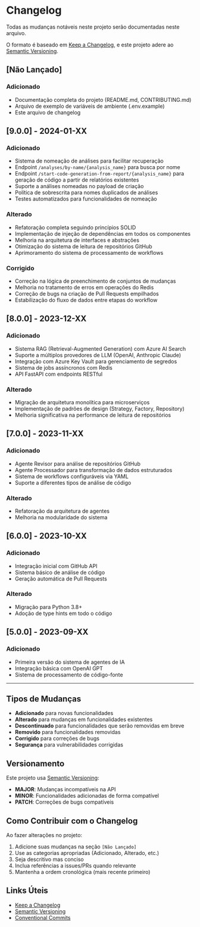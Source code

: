 # Changelog

Todas as mudanças notáveis neste projeto serão documentadas neste arquivo.

O formato é baseado em [Keep a Changelog](https://keepachangelog.com/pt-BR/1.0.0/),
e este projeto adere ao [Semantic Versioning](https://semver.org/lang/pt-BR/).

## [Não Lançado]

### Adicionado
- Documentação completa do projeto (README.md, CONTRIBUTING.md)
- Arquivo de exemplo de variáveis de ambiente (.env.example)
- Este arquivo de changelog

## [9.0.0] - 2024-01-XX

### Adicionado
- Sistema de nomeação de análises para facilitar recuperação
- Endpoint `/analyses/by-name/{analysis_name}` para busca por nome
- Endpoint `/start-code-generation-from-report/{analysis_name}` para geração de código a partir de relatórios existentes
- Suporte a análises nomeadas no payload de criação
- Política de sobrescrita para nomes duplicados de análises
- Testes automatizados para funcionalidades de nomeação

### Alterado
- Refatoração completa seguindo princípios SOLID
- Implementação de injeção de dependências em todos os componentes
- Melhoria na arquitetura de interfaces e abstrações
- Otimização do sistema de leitura de repositórios GitHub
- Aprimoramento do sistema de processamento de workflows

### Corrigido
- Correção na lógica de preenchimento de conjuntos de mudanças
- Melhoria no tratamento de erros em operações do Redis
- Correção de bugs na criação de Pull Requests empilhados
- Estabilização do fluxo de dados entre etapas do workflow

## [8.0.0] - 2023-12-XX

### Adicionado
- Sistema RAG (Retrieval-Augmented Generation) com Azure AI Search
- Suporte a múltiplos provedores de LLM (OpenAI, Anthropic Claude)
- Integração com Azure Key Vault para gerenciamento de segredos
- Sistema de jobs assíncronos com Redis
- API FastAPI com endpoints RESTful

### Alterado
- Migração de arquitetura monolítica para microserviços
- Implementação de padrões de design (Strategy, Factory, Repository)
- Melhoria significativa na performance de leitura de repositórios

## [7.0.0] - 2023-11-XX

### Adicionado
- Agente Revisor para análise de repositórios GitHub
- Agente Processador para transformação de dados estruturados
- Sistema de workflows configuráveis via YAML
- Suporte a diferentes tipos de análise de código

### Alterado
- Refatoração da arquitetura de agentes
- Melhoria na modularidade do sistema

## [6.0.0] - 2023-10-XX

### Adicionado
- Integração inicial com GitHub API
- Sistema básico de análise de código
- Geração automática de Pull Requests

### Alterado
- Migração para Python 3.8+
- Adoção de type hints em todo o código

## [5.0.0] - 2023-09-XX

### Adicionado
- Primeira versão do sistema de agentes de IA
- Integração básica com OpenAI GPT
- Sistema de processamento de código-fonte

---

## Tipos de Mudanças

- **Adicionado** para novas funcionalidades
- **Alterado** para mudanças em funcionalidades existentes
- **Descontinuado** para funcionalidades que serão removidas em breve
- **Removido** para funcionalidades removidas
- **Corrigido** para correções de bugs
- **Segurança** para vulnerabilidades corrigidas

## Versionamento

Este projeto usa [Semantic Versioning](https://semver.org/lang/pt-BR/):

- **MAJOR**: Mudanças incompatíveis na API
- **MINOR**: Funcionalidades adicionadas de forma compatível
- **PATCH**: Correções de bugs compatíveis

## Como Contribuir com o Changelog

Ao fazer alterações no projeto:

1. Adicione suas mudanças na seção `[Não Lançado]`
2. Use as categorias apropriadas (Adicionado, Alterado, etc.)
3. Seja descritivo mas conciso
4. Inclua referências a issues/PRs quando relevante
5. Mantenha a ordem cronológica (mais recente primeiro)

## Links Úteis

- [Keep a Changelog](https://keepachangelog.com/pt-BR/1.0.0/)
- [Semantic Versioning](https://semver.org/lang/pt-BR/)
- [Conventional Commits](https://www.conventionalcommits.org/pt-br/v1.0.0/)